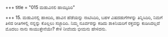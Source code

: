 +++
title = "015 ಮಡುವಿನಲಿ ಹಾಯ್ಕಿದಿರಿ"

+++
15. ಮಡುವಿನಲ್ಲಿ ಹಾಕಿದಿರಿ, ಹಾವಿನ ಹೆಡೆಯನ್ನು ನಾಟಿಸಿದಿರಿ, ಬಹಳ ವಿಷದಡುಗೆಗಳನ್ನು ತಿನ್ನಿಸಿದಿರಿ, ನಿಮಗೆ ತಿಳಿದ ರೀತಿಗಳಲ್ಲಿ ನನ್ನನ್ನು ಕೊಲ್ಲಲು ಸಜ್ಜಾದಿರಿ. ನಿಮ್ಮ ನೂರ್ವರನ್ನು ಕಡಿದು ಶಾಕಿನಿಯರಿಗೆ ರಕ್ತವನ್ನು ಕುಡಿಸಿದಲ್ಲದೆ ಮೊದಲು ನಾನು ಸಾಯುತ್ತೇನೆಯೇ? ಕೇಳಿ ನೀವೆಂದು ಭೀಮನು ಹೇಳಿದನು.